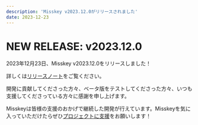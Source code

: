 ```yaml
---
description: 'Misskey v2023.12.0がリリースされました'
date: 2023-12-23
---
```


# NEW RELEASE: v2023.12.0

2023年12月23日、Misskey v2023.12.0をリリースしました！

詳しくは[リリースノート](https://misskey-hub.net/ja/docs/releases/)をご覧ください。

開発に貢献してくださった方々、ベータ版をテストしてくださった方々、いつも支援してくださっている方々に感謝を申し上げます。

Misskeyは皆様の支援のおかげで継続した開発が行えています。Misskeyを気に入っていただけたらぜひ[プロジェクトに支援](https://misskey-hub.net/docs/donate.html)をお願いします！
